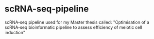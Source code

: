 # scRNA-seq-pipeline
scRNA-seq pipeline used for my Master thesis called: "Optimisation of a scRNA-seq bioinformatic pipeline to assess efficiency of meiotic cell induction"
